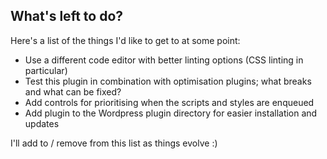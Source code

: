 ## What's left to do?
Here's a list of the things I'd like to get to at some point:

- Use a different code editor with better linting options (CSS linting in particular)
- Test this plugin in combination with optimisation plugins; what breaks and what can be fixed?
- Add controls for prioritising when the scripts and styles are enqueued
- Add plugin to the Wordpress plugin directory for easier installation and updates

I'll add to / remove from this list as things evolve :)
